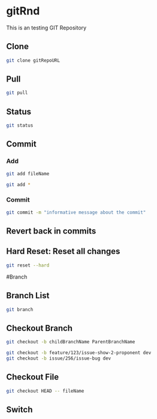 # gitRnd
This is an testing GIT Repository

## Clone
```bash
git clone gitRepoURL
```

## Pull
```bash
git pull
```

## Status
```bash
git status
```

## Commit
### Add
```bash
git add fileName 
```

```bash
git add *
```


### Commit
```bash
git commit -m "informative message about the commit"
```

## Revert back in commits

## Hard Reset: Reset all changes
```bash
git reset --hard
```

#Branch

## Branch List
```bash
git branch
```

## Checkout Branch
```bash
git checkout -b childBranchName ParentBranchName
```

```bash
git checkout -b feature/123/issue-show-2-proponent dev
git checkout -b issue/256/issue-bug dev
```


## Checkout File 
```bash
git checkout HEAD -- fileName
```


## Switch
```bash

```